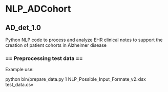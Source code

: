 # NLP_ADCohort 

## AD_det_1.0
Python NLP code to process and analyze EHR clinical notes to support the creation of patient cohorts in Alzheimer disease

### == Preprocessing test data ==

Example use: 

python bin/prepare_data.py 1  NLP_Possible_Input_Formate_v2.xlsx test_data.csv

